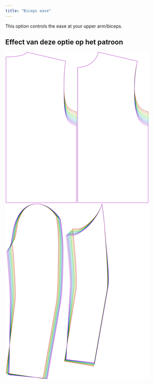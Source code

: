 ```yaml
---
title: "Biceps ease"
---
```


This option controls the ease at your upper arm/biceps.

## Effect van deze optie op het patroon

![This image shows the effect of this option by superimposing several variants that have a different value for this option](bent_bicepsease_sample.svg "Effect of this option on the pattern")
